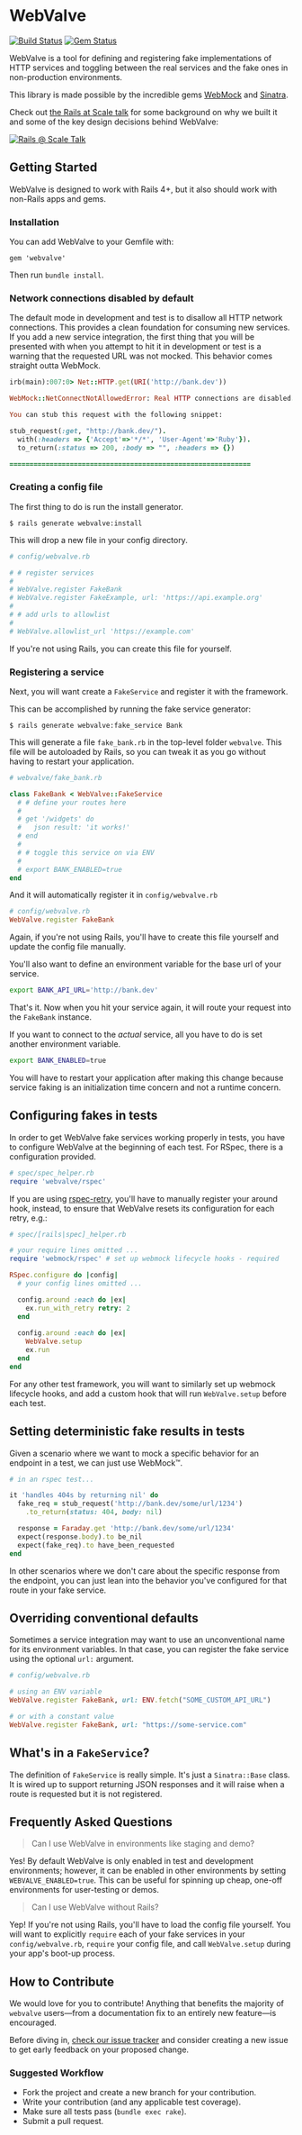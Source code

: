 WebValve
========

[![Build Status](https://travis-ci.org/Betterment/webvalve.svg?branch=master)](https://travis-ci.org/Betterment/webvalve)
[![Gem Status](https://img.shields.io/gem/v/webvalve.svg)](https://rubygems.org/gems/webvalve)

WebValve is a tool for defining and registering fake implementations of
HTTP services and toggling between the real services and the fake ones
in non-production environments.

This library is made possible by the incredible gems
[WebMock](https://github.com/bblimke/webmock) and
[Sinatra](https://github.com/sinatra/sinatra).

Check out [the Rails at Scale talk](https://www.youtube.com/watch?v=Nd9hnffxCP8) for some background on why we built it and some of the key design decisions behind WebValve:

[![Rails @ Scale Talk](https://img.youtube.com/vi/Nd9hnffxCP8/0.jpg)](https://www.youtube.com/watch?v=Nd9hnffxCP8)

## Getting Started

WebValve is designed to work with Rails 4+, but it also should work with
non-Rails apps and gems.

### Installation

You can add WebValve to your Gemfile with:
```
gem 'webvalve'
```

Then run `bundle install`.

### Network connections disabled by default

The default mode in development and test is to disallow all HTTP network
connections. This provides a clean foundation for consuming new
services. If you add a new service integration, the first thing that you
will be presented with when you attempt to hit it in development or test
is a warning that the requested URL was not mocked. This behavior comes
straight outta WebMock.

```ruby
irb(main):007:0> Net::HTTP.get(URI('http://bank.dev'))

WebMock::NetConnectNotAllowedError: Real HTTP connections are disabled. Unregistered request: GET http://bank.dev/ with headers {'Accept'=>'*/*', 'User-Agent'=>'Ruby'}

You can stub this request with the following snippet:

stub_request(:get, "http://bank.dev/").
  with(:headers => {'Accept'=>'*/*', 'User-Agent'=>'Ruby'}).
  to_return(:status => 200, :body => "", :headers => {})

============================================================
```

### Creating a config file

The first thing to do is run the install generator.

```
$ rails generate webvalve:install
```

This will drop a new file in your config directory.

```ruby
# config/webvalve.rb

# # register services
#
# WebValve.register FakeBank
# WebValve.register FakeExample, url: 'https://api.example.org'
#
# # add urls to allowlist
#
# WebValve.allowlist_url 'https://example.com'
```

If you're not using Rails, you can create this file for yourself.

### Registering a service

Next, you will want create a `FakeService` and register
it with the framework.

This can be accomplished by running the fake service generator:

```
$ rails generate webvalve:fake_service Bank
```

This will generate a file `fake_bank.rb` in the top-level folder
`webvalve`. This file will be autoloaded by Rails, so you can
tweak it as you go without having to restart your application.

```ruby
# webvalve/fake_bank.rb

class FakeBank < WebValve::FakeService
  # # define your routes here
  #
  # get '/widgets' do
  #   json result: 'it works!'
  # end
  #
  # # toggle this service on via ENV
  #
  # export BANK_ENABLED=true
end
```

And it will automatically register it in `config/webvalve.rb`

```ruby
# config/webvalve.rb
WebValve.register FakeBank
```

Again, if you're not using Rails, you'll have to create this file
yourself and update the config file manually.

You'll also want to define an environment variable for the base url of
your service.

```bash
export BANK_API_URL='http://bank.dev'
```

That's it. Now when you hit your service again, it will route your
request into the `FakeBank` instance.

If you want to connect to the _actual_ service, all you have to do is
set another environment variable.

```bash
export BANK_ENABLED=true
```

You will have to restart your application after making this change
because service faking is an initialization time concern and not a
runtime concern.

## Configuring fakes in tests

In order to get WebValve fake services working properly in tests, you
have to configure WebValve at the beginning of each test. For RSpec, there
is a configuration provided. 

```ruby
# spec/spec_helper.rb
require 'webvalve/rspec'
```

If you are using 
[rspec-retry](https://github.com/NoRedInk/rspec-retry), you'll have to
manually register your around hook, instead, to ensure that WebValve
resets its configuration for each retry, e.g.:

```ruby
# spec/[rails|spec]_helper.rb

# your require lines omitted ...
require 'webmock/rspec' # set up webmock lifecycle hooks - required

RSpec.configure do |config|
  # your config lines omitted ...

  config.around :each do |ex|
    ex.run_with_retry retry: 2
  end
  
  config.around :each do |ex|
    WebValve.setup
    ex.run
  end
end
```

For any other test framework, you will want to similarly set up webmock
lifecycle hooks, and add a custom hook that will run `WebValve.setup` before
each test.

## Setting deterministic fake results in tests

Given a scenario where we want to mock a specific behavior for an
endpoint in a test, we can just use WebMock™.

```ruby
# in an rspec test...

it 'handles 404s by returning nil' do
  fake_req = stub_request('http://bank.dev/some/url/1234')
    .to_return(status: 404, body: nil)

  response = Faraday.get 'http://bank.dev/some/url/1234'
  expect(response.body).to be_nil
  expect(fake_req).to have_been_requested
end
```

In other scenarios where we don't care about the specific response from
the endpoint, you can just lean into the behavior you've configured for
that route in your fake service.

## Overriding conventional defaults

Sometimes a service integration may want to use an unconventional name
for its environment variables. In that case, you can register the fake
service using the optional `url:` argument.

```ruby
# config/webvalve.rb

# using an ENV variable
WebValve.register FakeBank, url: ENV.fetch("SOME_CUSTOM_API_URL")

# or with a constant value
WebValve.register FakeBank, url: "https://some-service.com"
```

## What's in a `FakeService`?

The definition of `FakeService` is really simple. It's just a
`Sinatra::Base` class. It is wired up to support returning JSON 
responses and it will raise when a route is requested but it is 
not registered.

## Frequently Asked Questions

> Can I use WebValve in environments like staging and demo?

Yes! By default WebValve is only enabled in test and development
environments; however, it can be enabled in other environments by
setting `WEBVALVE_ENABLED=true`. This can be useful for spinning up
cheap, one-off environments for user-testing or demos.

> Can I use WebValve without Rails?

Yep! If you're not using Rails, you'll have to load the config file
yourself. You will want to explicitly `require` each of your fake
services in your `config/webvalve.rb`, `require` your config file, and
call `WebValve.setup`  during your app's boot-up process.

## How to Contribute

We would love for you to contribute! Anything that benefits the majority
of `webvalve` users—from a documentation fix to an entirely new
feature—is encouraged.

Before diving in, [check our issue
tracker](//github.com/Betterment/webvalve/issues) and consider
creating a new issue to get early feedback on your proposed change.

### Suggested Workflow

* Fork the project and create a new branch for your contribution.
* Write your contribution (and any applicable test coverage).
* Make sure all tests pass (`bundle exec rake`).
* Submit a pull request.
